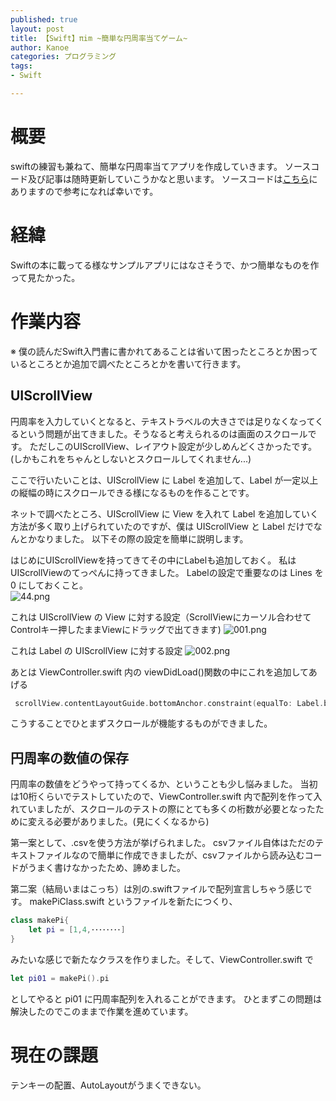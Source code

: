 ```yaml
---
published: true
layout: post
title: 【Swift】πim ~簡単な円周率当てゲーム~ 
author: Kanoe
categories: プログラミング
tags:
- Swift

---
```


# 概要
swiftの練習も兼ねて、簡単な円周率当てアプリを作成していきます。
ソースコード及び記事は随時更新していこうかなと思います。
ソースコードは[こちら](https://github.com/KanoeGitHub/-im)にありますので参考になれば幸いです。

<!-- more -->

# 経緯
Swiftの本に載ってる様なサンプルアプリにはなさそうで、かつ簡単なものを作って見たかった。

# 作業内容
※ 僕の読んだSwift入門書に書かれてあることは省いて困ったところとか困っているところとか追加で調べたところとかを書いて行きます。

## UIScrollView
円周率を入力していくとなると、テキストラベルの大きさでは足りなくなってくるという問題が出てきました。そうなると考えられるのは画面のスクロールです。
ただしこのUIScrollView、レイアウト設定が少しめんどくさかったです。(しかもこれをちゃんとしないとスクロールしてくれません...)

ここで行いたいことは、UIScrollView に Label を追加して、Label が一定以上の縦幅の時にスクロールできる様になるものを作ることです。

ネットで調べたところ、UIScrollView に View を入れて Label を追加していく方法が多く取り上げられていたのですが、僕は UIScrollView と Label だけでなんとかなりました。
以下その際の設定を簡単に説明します。

はじめにUIScrollViewを持ってきてその中にLabelも追加しておく。
私はUIScrollViewのてっぺんに持ってきました。
Labelの設定で重要なのは Lines を 0 にしておくこと。<br>
![44.png](https://qiita-image-store.s3.amazonaws.com/0/177611/de7a115d-5aeb-c7c4-7933-3100dd4419a7.png)

これは UIScrollView の View に対する設定（ScrollViewにカーソル合わせてControlキー押したままViewにドラッグで出てきます)
![001.png](https://qiita-image-store.s3.amazonaws.com/0/177611/72280541-cd53-a7cb-dcd1-4a12afe9d002.png)

これは Label の UIScrollView に対する設定
![002.png](https://qiita-image-store.s3.amazonaws.com/0/177611/16131cfd-3830-23a6-07d1-5a267c26457a.png)

あとは ViewController.swift 内の viewDidLoad()関数の中にこれを追加してあげる

```swift
 scrollView.contentLayoutGuide.bottomAnchor.constraint(equalTo: Label.bottomAnchor).isActive = true
```

こうすることでひとまずスクロールが機能するものができました。


## 円周率の数値の保存
円周率の数値をどうやって持ってくるか、ということも少し悩みました。
当初は10桁くらいでテストしていたので、ViewController.swift 内で配列を作って入れていましたが、スクロールのテストの際にとても多くの桁数が必要となったために変える必要がありました。(見にくくなるから) 

第一案として、.csvを使う方法が挙げられました。
csvファイル自体はただのテキストファイルなので簡単に作成できましたが、csvファイルから読み込むコードがうまく書けなかったため、諦めました。

第二案（結局いまはこっち）は別の.swiftファイルで配列宣言しちゃう感じです。
makePiClass.swift というファイルを新たにつくり、

```swift
class makePi{
	let pi = [1,4,････････]
}
```
みたいな感じで新たなクラスを作りました。そして、ViewController.swift で

```swift
let pi01 = makePi().pi 
```
としてやると pi01 に円周率配列を入れることができます。
ひとまずこの問題は解決したのでこのままで作業を進めています。


# 現在の課題
テンキーの配置、AutoLayoutがうまくできない。


